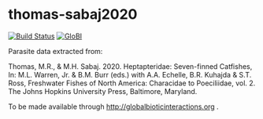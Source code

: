 # thomas-sabaj2020
[![Build Status](https://travis-ci.com/globalbioticinteractions/thomas-sabaj2020.svg)](https://travis-ci.com/globalbioticinteractions/thomas-sabaj2020) [![GloBI](http://api.globalbioticinteractions.org/interaction.svg?accordingTo=globi:globalbioticinteractions/thomas-sabaj2020)](http://globalbioticinteractions.org/?accordingTo=globi:globalbioticinteractions/thomas-sabaj2020)

Parasite data extracted from:

Thomas, M.R., & M.H. Sabaj. 2020. Heptapteridae: Seven-finned Catfishes, In: M.L. Warren, Jr. & B.M. Burr (eds.) with A.A. Echelle, B.R. Kuhajda & S.T. Ross, Freshwater Fishes of North America: Characidae to Poeciliidae, vol. 2. The Johns Hopkins University Press, Baltimore, Maryland. 

To be made available through http://globalbioticinteractions.org .

